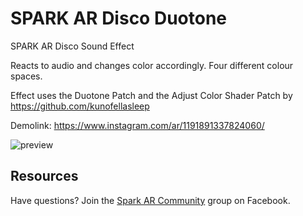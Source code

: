 # SPARK AR Disco Duotone
SPARK AR Disco Sound Effect

Reacts to audio and changes color accordingly.
Four different colour spaces.

Effect uses the Duotone Patch and the Adjust Color Shader Patch by https://github.com/kunofellasleep

Demolink:
https://www.instagram.com/ar/1191891337824060/

![preview](https://user-images.githubusercontent.com/28349724/86379101-b10ab880-bc8a-11ea-93ef-a3eb22ec7f59.gif)

## Resources

Have questions? Join the [Spark AR Community](https://www.facebook.com/groups/SparkARcommunity/) group on Facebook.
